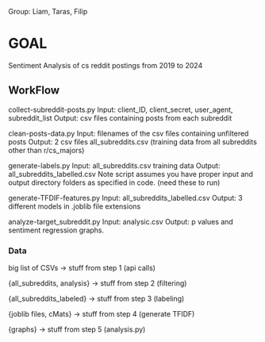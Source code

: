 Group: Liam, Taras, Filip

# GOAL
Sentiment Analysis of cs reddit postings from 2019 to 2024

## WorkFlow

collect-subreddit-posts.py
Input: client_ID, client_secret, user_agent, subreddit_list
Output: csv files containing posts from each subreddit

clean-posts-data.py
Input: filenames of the csv files containing unfiltered posts
Output: 2 csv files
all_subreddits.csv (training data from all subreddits other than r/cs_majors)

generate-labels.py
Input: all_subreddits.csv training data
Output: all_subreddits_labelled.csv
Note script assumes you have proper input and output directory folders as specified in code. (need these to run)

generate-TFDIF-features.py
Input: all_subreddits_labelled.csv
Output: 3 different models in .joblib file extensions

analyze-target_subreddit.py
Input: analysic.csv
Output: p values and sentiment regression graphs.

### Data
big list of CSVs -> stuff from step 1 (api calls)

{all_subreddits, analysis} -> stuff from step 2 (filtering)

{all_subreddits_labeled} -> stuff from step 3 (labeling)

{joblib files, cMats} -> stuff from step 4 (generate TFIDF)

{graphs} -> stuff from step 5 (analysis.py)
